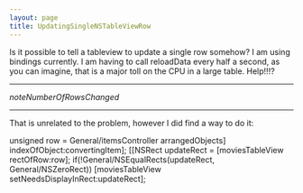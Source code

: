 ```yaml
---
layout: page
title: UpdatingSingleNSTableViewRow
---
```




Is it possible to tell a tableview to update a single row somehow? I am using  bindings currently. I am having to call reloadData every half a second, as you can imagine, that is a major toll on the CPU in a large table. Help!!!?

----

*noteNumberOfRowsChanged*

----

That is unrelated to the problem, however I did find a way to do it:

    
unsigned row = General/itemsController arrangedObjects] indexOfObject:convertingItem];
[[NSRect updateRect = [moviesTableView rectOfRow:row];
if(!General/NSEqualRects(updateRect, General/NSZeroRect)) [moviesTableView setNeedsDisplayInRect:updateRect];


